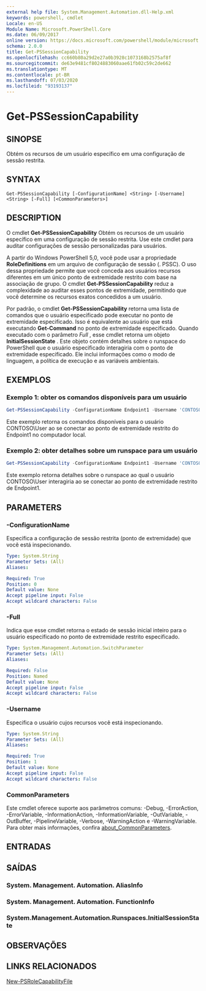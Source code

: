 ```yaml
---
external help file: System.Management.Automation.dll-Help.xml
keywords: powershell, cmdlet
Locale: en-US
Module Name: Microsoft.PowerShell.Core
ms.date: 06/09/2017
online version: https://docs.microsoft.com/powershell/module/microsoft.powershell.core/get-pssessioncapability?view=powershell-7&WT.mc_id=ps-gethelp
schema: 2.0.0
title: Get-PSSessionCapability
ms.openlocfilehash: cc660b80a29d2e27a0b3928c1073168b2575af8f
ms.sourcegitcommit: de63e9481cf8024883060aae61fb02c59c2de662
ms.translationtype: MT
ms.contentlocale: pt-BR
ms.lasthandoff: 07/03/2020
ms.locfileid: "93193137"
---
```

# Get-PSSessionCapability

## SINOPSE
Obtém os recursos de um usuário específico em uma configuração de sessão restrita.

## SYNTAX

```
Get-PSSessionCapability [-ConfigurationName] <String> [-Username] <String> [-Full] [<CommonParameters>]
```

## DESCRIPTION

O cmdlet **Get-PSSessionCapability** Obtém os recursos de um usuário específico em uma configuração de sessão restrita.
Use este cmdlet para auditar configurações de sessão personalizadas para usuários.

A partir do Windows PowerShell 5,0, você pode usar a propriedade **RoleDefinitions** em um arquivo de configuração de sessão (. PSSC).
O uso dessa propriedade permite que você conceda aos usuários recursos diferentes em um único ponto de extremidade restrito com base na associação de grupo.
O cmdlet **Get-PSSessionCapability** reduz a complexidade ao auditar esses pontos de extremidade, permitindo que você determine os recursos exatos concedidos a um usuário.

Por padrão, o cmdlet **Get-PSSessionCapability** retorna uma lista de comandos que o usuário especificado pode executar no ponto de extremidade especificado.
Isso é equivalente ao usuário que está executando **Get-Command** no ponto de extremidade especificado.
Quando executado com o parâmetro *Full* , esse cmdlet retorna um objeto **InitialSessionState** .
Este objeto contém detalhes sobre o runspace do PowerShell que o usuário especificado interagiria com o ponto de extremidade especificado.
Ele inclui informações como o modo de linguagem, a política de execução e as variáveis ambientais.

## EXEMPLOS

### Exemplo 1: obter os comandos disponíveis para um usuário

```powershell
Get-PSSessionCapability -ConfigurationName Endpoint1 -Username 'CONTOSO\User'
```

Este exemplo retorna os comandos disponíveis para o usuário CONTOSO\User ao se conectar ao ponto de extremidade restrito do Endpoint1 no computador local.

### Exemplo 2: obter detalhes sobre um runspace para um usuário

```powershell
Get-PSSessionCapability -ConfigurationName Endpoint1 -Username 'CONTOSO\User' -Full
```

Este exemplo retorna detalhes sobre o runspace ao qual o usuário CONTOSO\User interagiria ao se conectar ao ponto de extremidade restrito de Endpoint1.

## PARAMETERS

### -ConfigurationName

Especifica a configuração de sessão restrita (ponto de extremidade) que você está inspecionando.

```yaml
Type: System.String
Parameter Sets: (All)
Aliases:

Required: True
Position: 0
Default value: None
Accept pipeline input: False
Accept wildcard characters: False
```

### -Full

Indica que esse cmdlet retorna o estado de sessão inicial inteiro para o usuário especificado no ponto de extremidade restrito especificado.

```yaml
Type: System.Management.Automation.SwitchParameter
Parameter Sets: (All)
Aliases:

Required: False
Position: Named
Default value: None
Accept pipeline input: False
Accept wildcard characters: False
```

### -Username

Especifica o usuário cujos recursos você está inspecionando.

```yaml
Type: System.String
Parameter Sets: (All)
Aliases:

Required: True
Position: 1
Default value: None
Accept pipeline input: False
Accept wildcard characters: False
```

### CommonParameters

Este cmdlet oferece suporte aos parâmetros comuns: -Debug, -ErrorAction, -ErrorVariable, -InformationAction, -InformationVariable, -OutVariable, -OutBuffer, -PipelineVariable, -Verbose, -WarningAction e -WarningVariable. Para obter mais informações, confira [about_CommonParameters](https://go.microsoft.com/fwlink/?LinkID=113216).

## ENTRADAS

## SAÍDAS

### System. Management. Automation. AliasInfo

### System. Management. Automation. FunctionInfo

### System.Management.Automation.Runspaces.InitialSessionState

## OBSERVAÇÕES

## LINKS RELACIONADOS

[New-PSRoleCapabilityFile](New-PSRoleCapabilityFile.md)
